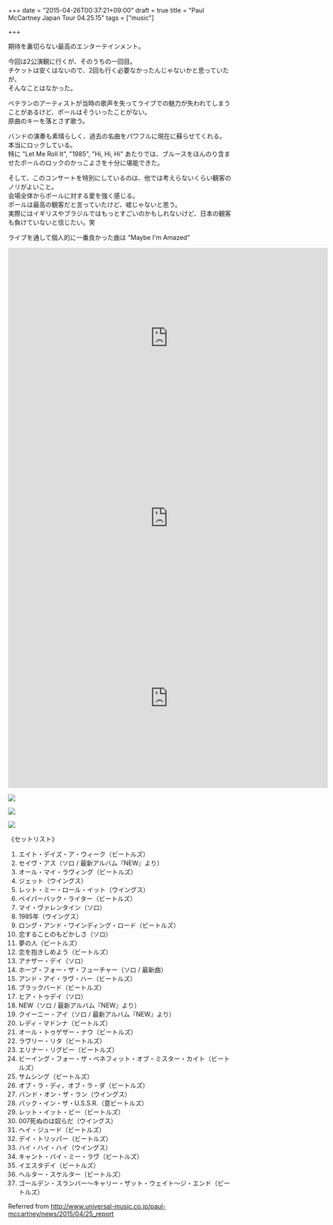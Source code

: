 +++
date = "2015-04-26T00:37:21+09:00"
draft = true
title = "Paul McCartney Japan Tour 04.25.15"
tags = ["music"]

+++

期待を裏切らない最高のエンターテインメント。  
<!--more-->

今回は2公演観に行くが、そのうちの一回目。  
チケットは安くはないので、2回も行く必要なかったんじゃないかと思っていたが、  
そんなことはなかった。  

ベテランのアーティストが当時の歌声を失ってライブでの魅力が失われてしまうことがあるけど、ポールはそういったことがない。  
原曲のキーを落とさず歌う。

バンドの演奏も素晴らしく、過去の名曲をパワフルに現在に蘇らせてくれる。  
本当にロックしている。  
特に "Let Me Roll It", "1985", "Hi, Hi, Hi" あたりでは、ブルースをほんのり含ませたポールのロックのかっこよさを十分に堪能できた。  

そして、このコンサートを特別にしているのは、他では考えらないくらい観客のノリがよいこと。  
会場全体からポールに対する愛を強く感じる。  
ポールは最高の観客だと言っていたけど、嘘じゃないと思う。  
実際にはイギリスやブラジルではもっとすごいのかもしれないけど、日本の観客も負けていないと信じたい。笑  

ライブを通して個人的に一番良かった曲は "Maybe I'm Amazed"

<iframe width="720" height="405" src="https://www.youtube.com/embed/fOwcJJ7KZvk" frameborder="0" allowfullscreen></iframe>
<iframe width="720" height="405" src="https://www.youtube.com/embed/bZFyl52pFck" frameborder="0" allowfullscreen></iframe>
<iframe width="720" height="405" src="https://www.youtube.com/embed/nFgAyTEqfzE" frameborder="0" allowfullscreen></iframe>

<p><img src="/images/paul-01.jpg" class="image"></p>
<p><img src="/images/paul-02.jpg" class="image"></p>
<p><img src="/images/paul-03.jpg" class="image"></p>

《セットリスト》  
1. エイト・デイズ・ア・ウィーク（ビートルズ）  
2. セイヴ・アス（ソロ / 最新アルバム『NEW』より）  
3. オール・マイ・ラヴィング（ビートルズ）  
4. ジェット（ウイングス）  
5. レット・ミー・ロール・イット（ウイングス）  
6. ペイパーバック・ライター（ビートルズ）  
7. マイ・ヴァレンタイン（ソロ）  
8. 1985年（ウイングス）  
9. ロング・アンド・ワインディング・ロード（ビートルズ）  
10. 恋することのもどかしさ（ソロ）  
11. 夢の人（ビートルズ）  
12. 恋を抱きしめよう（ビートルズ）  
13. アナザー・デイ（ソロ）  
14. ホープ・フォー・ザ・フューチャー（ソロ / 最新曲）  
15. アンド・アイ・ラヴ・ハー（ビートルズ）  
16. ブラックバード（ビートルズ）  
17. ヒア・トゥデイ（ソロ）  
18. NEW（ソロ / 最新アルバム『NEW』より）  
19. クイーニー・アイ（ソロ / 最新アルバム『NEW』より）  
20. レディ・マドンナ（ビートルズ）  
21. オール・トゥゲザー・ナウ（ビートルズ）  
22. ラヴリー・リタ（ビートルズ）  
23. エリナー・リグビー（ビートルズ）  
24. ビーイング・フォー・ザ・ベネフィット・オブ・ミスター・カイト（ビートルズ）  
25. サムシング（ビートルズ）  
26. オブ・ラ・ディ、オブ・ラ・ダ（ビートルズ）  
27. バンド・オン・ザ・ラン（ウイングス）  
28. バック・イン・ザ・U.S.S.R.（意ビートルズ）  
29. レット・イット・ビー（ビートルズ）  
30. 007死ぬのは奴らだ（ウイングス）  
31. ヘイ・ジュード（ビートルズ）  
32. デイ・トリッパー（ビートルズ）  
33. ハイ・ハイ・ハイ（ウイングス）  
34. キャント・バイ・ミー・ラヴ（ビートルズ）  
35. イエスタデイ（ビートルズ）  
36. ヘルター・スケルター（ビートルズ）  
37. ゴールデン・スランバー～キャリー・ザット・ウェイト～ジ・エンド（ビートルズ）  

Referred from <http://www.universal-music.co.jp/paul-mccartney/news/2015/04/25_report>  

